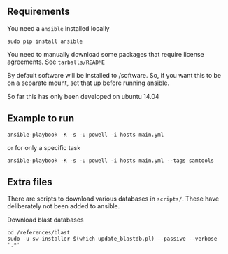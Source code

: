 Requirements
--

You need a `ansible` installed locally

    sudo pip install ansible
    
You need to manually download some packages that require license agreements.  See `tarballs/README`

By default software will be installed to /software.  So, if you want this to be on a separate mount, set that up before running ansible.

So far this has only been developed on ubuntu 14.04

Example to run
--

    ansible-playbook -K -s -u powell -i hosts main.yml

or for only a specific task

    ansible-playbook -K -s -u powell -i hosts main.yml --tags samtools



Extra files
--

There are scripts to download various databases in `scripts/`. These have deliberately not been added to ansible.

Download blast databases

    cd /references/blast
    sudo -u sw-installer $(which update_blastdb.pl) --passive --verbose '.*'


